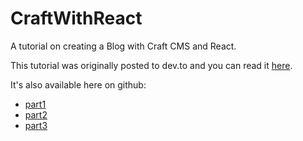 # CraftWithReact

A tutorial on creating a Blog with Craft CMS and React.

This tutorial was originally posted to dev.to and you can read it 
[here](https://dev.to/nominom/building-a-personal-blog-with-craft-cms-react-and-element-api-part-1-setting-up-2235).

It's also available here on github:
* [part1](https://github.com/Nominom/CraftWithReact/blob/master/tutorial/part1.md)
* [part2](https://github.com/Nominom/CraftWithReact/blob/master/tutorial/part2.md)
* [part3](https://github.com/Nominom/CraftWithReact/blob/master/tutorial/part3.md)
